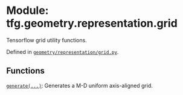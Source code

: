 <div itemscope itemtype="http://developers.google.com/ReferenceObject">
<meta itemprop="name" content="tfg.geometry.representation.grid" />
<meta itemprop="path" content="Stable" />
</div>

# Module: tfg.geometry.representation.grid

Tensorflow grid utility functions.



Defined in [`geometry/representation/grid.py`](https://cs.corp.google.com/#piper///depot/google3/third_party/py/tensorflow_graphics/geometry/representation/grid.py).

<!-- Placeholder for "Used in" -->


## Functions

[`generate(...)`](../../../tfg/geometry/representation/grid/generate.md): Generates a M-D uniform axis-aligned grid.

